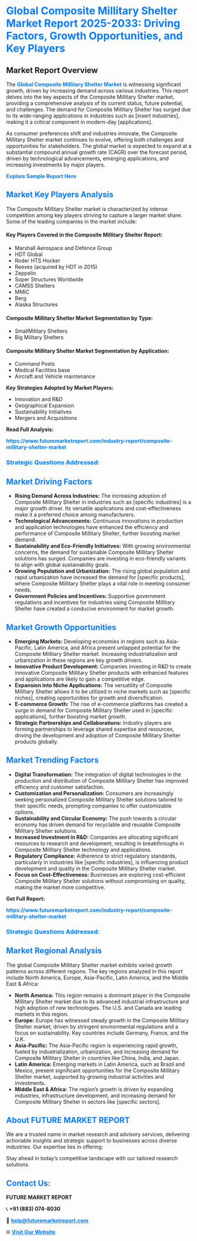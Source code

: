 <h1 style="color: #007BFF;">Global Composite Millitary Shelter Market Report 2025-2033: Driving Factors, Growth Opportunities, and Key Players</h1>

<section id="overview">
<h2>Market Report Overview</h2>
<p>The <a href="https://www.futuremarketreport.com/industry-report/composite-millitary-shelter-market" style="color: #007BFF; text-decoration: none;"><strong>Global Composite Millitary Shelter Market</strong></a> is witnessing significant growth, driven by increasing demand across various industries. This report delves into the key aspects of the Composite Millitary Shelter market, providing a comprehensive analysis of its current status, future potential, and challenges. The demand for Composite Millitary Shelter has surged due to its wide-ranging applications in industries such as [insert industries], making it a critical component in modern-day [applications].</p>
<p>As consumer preferences shift and industries innovate, the Composite Millitary Shelter market continues to evolve, offering both challenges and opportunities for stakeholders. The global market is expected to expand at a substantial compound annual growth rate (CAGR) over the forecast period, driven by technological advancements, emerging applications, and increasing investments by major players.</p>
</section>

<section id="overview">
<p><a href="https://www.futuremarketreport.com/request-sample/reportId=108899" style="color: #007BFF; text-decoration: none;"><strong>Explore Sample Report Here</strong></a></p>
</section>

<section id="key-players">
<h2 style="color: #007BFF;">Market Key Players Analysis</h2>
<p>The Composite Millitary Shelter market is characterized by intense competition among key players striving to capture a larger market share. Some of the leading companies in the market include:</p>
<h4>Key Players Covered in the Composite Millitary Shelter Report:</h4>
<ul><li>Marshall Aerospace and Defence Group</li><li>HDT Global</li><li>Roder HTS Hocker</li><li>Reeves (acquired by HDT in 2015)</li><li>Zeppelin</li><li>Super Structures Worldwide</li><li>CAMSS Shelters</li><li>MMIC</li><li>Berg</li><li>Alaska Structures</li></ul>
<h4>Composite Millitary Shelter Market Segmentation by Type:</h4>
<ul><li>SmallMilitary Shelters</li><li>Big Military Shelters</li></ul>

<h4>Composite Millitary Shelter Market Segmentation by Application:</h4>
<ul><li>Command Posts</li><li>Medical Facilities base</li><li>Aircraft and Vehicle maintenance</li></ul>
<p><strong>Key Strategies Adopted by Market Players:</strong></p>
<ul>
<li>Innovation and R&D</li>
<li>Geographical Expansion</li>
<li>Sustainability Initiatives</li>
<li>Mergers and Acquisitions</li>
</ul>
</section>

<section>
<p><strong>Read Full Analysis: </strong></p><a href="https://www.futuremarketreport.com/industry-report/composite-millitary-shelter-market" style="color: #007BFF; text-decoration: none;"><strong>https://www.futuremarketreport.com/industry-report/composite-millitary-shelter-market</strong></a>
<h3 style="color: #007BFF;">Strategic Questions Addressed:</h3>
</section>

<section id="driving-factors">
<h2 style="color: #007BFF;">Market Driving Factors</h2>
<ul>
<li><strong>Rising Demand Across Industries:</strong> The increasing adoption of Composite Millitary Shelter in industries such as [specific industries] is a major growth driver. Its versatile applications and cost-effectiveness make it a preferred choice among manufacturers.</li>
<li><strong>Technological Advancements:</strong> Continuous innovations in production and application technologies have enhanced the efficiency and performance of Composite Millitary Shelter, further boosting market demand.</li>
<li><strong>Sustainability and Eco-Friendly Initiatives:</strong> With growing environmental concerns, the demand for sustainable Composite Millitary Shelter solutions has surged. Companies are investing in eco-friendly variants to align with global sustainability goals.</li>
<li><strong>Growing Population and Urbanization:</strong> The rising global population and rapid urbanization have increased the demand for [specific products], where Composite Millitary Shelter plays a vital role in meeting consumer needs.</li>
<li><strong>Government Policies and Incentives:</strong> Supportive government regulations and incentives for industries using Composite Millitary Shelter have created a conducive environment for market growth.</li>
</ul>
</section>

<section id="growth-opportunities">
<h2 style="color: #007BFF;">Market Growth Opportunities</h2>
<ul>
<li><strong>Emerging Markets:</strong> Developing economies in regions such as Asia-Pacific, Latin America, and Africa present untapped potential for the Composite Millitary Shelter market. Increasing industrialization and urbanization in these regions are key growth drivers.</li>
<li><strong>Innovative Product Development:</strong> Companies investing in R&D to create innovative Composite Millitary Shelter products with enhanced features and applications are likely to gain a competitive edge.</li>
<li><strong>Expansion into Niche Applications:</strong> The versatility of Composite Millitary Shelter allows it to be utilized in niche markets such as [specific niches], creating opportunities for growth and diversification.</li>
<li><strong>E-commerce Growth:</strong> The rise of e-commerce platforms has created a surge in demand for Composite Millitary Shelter used in [specific applications], further boosting market growth.</li>
<li><strong>Strategic Partnerships and Collaborations:</strong> Industry players are forming partnerships to leverage shared expertise and resources, driving the development and adoption of Composite Millitary Shelter products globally.</li>
</ul>
</section>

<section id="trending-factors">
<h2 style="color: #007BFF;">Market Trending Factors</h2>
<ul>
<li><strong>Digital Transformation:</strong> The integration of digital technologies in the production and distribution of Composite Millitary Shelter has improved efficiency and customer satisfaction.</li>
<li><strong>Customization and Personalization:</strong> Consumers are increasingly seeking personalized Composite Millitary Shelter solutions tailored to their specific needs, prompting companies to offer customizable options.</li>
<li><strong>Sustainability and Circular Economy:</strong> The push towards a circular economy has driven demand for recyclable and reusable Composite Millitary Shelter solutions.</li>
<li><strong>Increased Investment in R&D:</strong> Companies are allocating significant resources to research and development, resulting in breakthroughs in Composite Millitary Shelter technology and applications.</li>
<li><strong>Regulatory Compliance:</strong> Adherence to strict regulatory standards, particularly in industries like [specific industries], is influencing product development and quality in the Composite Millitary Shelter market.</li>
<li><strong>Focus on Cost-Effectiveness:</strong> Businesses are exploring cost-efficient Composite Millitary Shelter solutions without compromising on quality, making the market more competitive.</li>
</ul>
</section>

<section>
<p><strong>Get Full Report: </strong></p><a href="https://www.futuremarketreport.com/industry-report/composite-millitary-shelter-market" style="color: #007BFF; text-decoration: none;"><strong>https://www.futuremarketreport.com/industry-report/composite-millitary-shelter-market</strong></a>
<h3 style="color: #007BFF;">Strategic Questions Addressed:</h3>
</section>


<section id="regional-analysis">
<h2 style="color: #007BFF;">Market Regional Analysis</h2>
<p>The global Composite Millitary Shelter market exhibits varied growth patterns across different regions. The key regions analyzed in this report include North America, Europe, Asia-Pacific, Latin America, and the Middle East & Africa:</p>
<ul>
<li><strong>North America:</strong> This region remains a dominant player in the Composite Millitary Shelter market due to its advanced industrial infrastructure and high adoption of new technologies. The U.S. and Canada are leading markets in this region.</li>
<li><strong>Europe:</strong> Europe has witnessed steady growth in the Composite Millitary Shelter market, driven by stringent environmental regulations and a focus on sustainability. Key countries include Germany, France, and the U.K.</li>
<li><strong>Asia-Pacific:</strong> The Asia-Pacific region is experiencing rapid growth, fueled by industrialization, urbanization, and increasing demand for Composite Millitary Shelter in countries like China, India, and Japan.</li>
<li><strong>Latin America:</strong> Emerging markets in Latin America, such as Brazil and Mexico, present significant opportunities for the Composite Millitary Shelter market, supported by growing industrial activities and investments.</li>
<li><strong>Middle East & Africa:</strong> The region’s growth is driven by expanding industries, infrastructure development, and increasing demand for Composite Millitary Shelter in sectors like [specific sectors].</li>
</ul>
</section>

<footer>
<h2 style="color: #007BFF;">About FUTURE MARKET REPORT</h2>
<p>We are a trusted name in market research and advisory services, delivering actionable insights and strategic support to businesses across diverse industries. Our expertise lies in offering:</p>

<p>Stay ahead in today’s competitive landscape with our tailored research solutions.</p>

<h2 style="color: #007BFF;">Contact Us:</h2>
<p><strong>FUTURE MARKET REPORT</strong></p>
<p>📞 <strong>+91 (883) 074-8030</strong></p>
<p>📧 <strong><a href="mailto:help@futuremarketreport.com" style="color: #007BFF;">help@futuremarketreport.com</a></strong></p>
<p>🌐 <strong><a href="https://www.futuremarketreport.com/" style="color: #007BFF;">Visit Our Website</a></strong></p>
</footer>